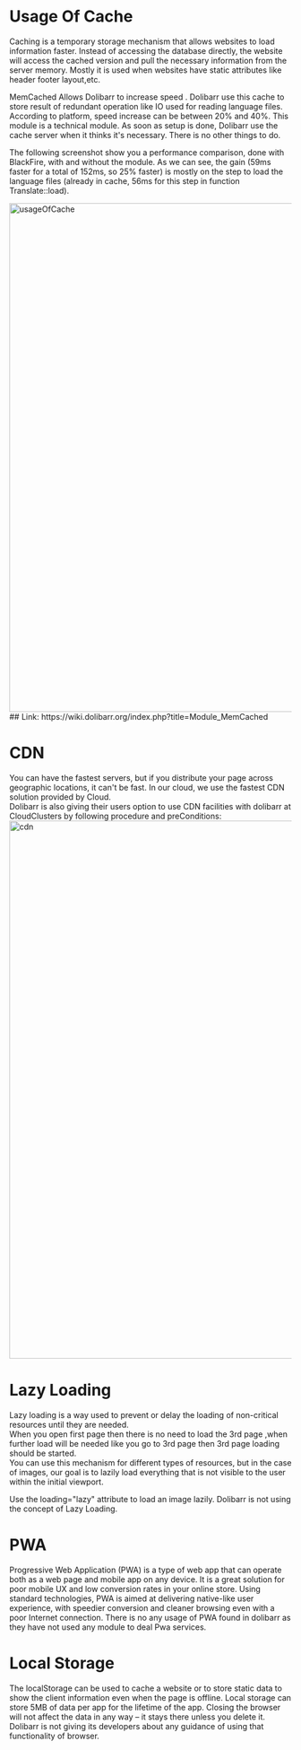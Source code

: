 # Usage Of Cache  
Caching is a temporary storage mechanism that allows websites to load information faster. Instead of accessing the database directly, the website will access the cached version and pull the necessary information from the server memory.
Mostly it is used when websites have static attributes like header footer layout,etc.

MemCached Allows Dolibarr to increase speed . Dolibarr use this cache to store result of redundant operation like IO used for reading language files. According to platform, speed increase can be between 20% and 40%.
This module is a technical module. As soon as setup is done, Dolibarr use the cache server when it thinks it's necessary. There is no other things to do.

The following screenshot show you a performance comparison, done with BlackFire, with and without the module. As we can see, the gain (59ms faster for a total of 152ms, so 25% faster) is mostly on the step to load the language files (already in cache, 56ms for this step in function Translate::load).  

<img width="907" alt="usageOfCache" src="https://user-images.githubusercontent.com/113935723/205513813-40b730b4-8a99-4d8e-8443-fa80f171db98.png">  
## Link:  
https://wiki.dolibarr.org/index.php?title=Module_MemCached  

# CDN  
You can have the fastest servers, but if you distribute your page across geographic locations, it can't be fast. In our cloud, we use the fastest CDN solution provided by Cloud.  
Dolibarr is also giving their users option to use CDN facilities with dolibarr at CloudClusters by following procedure and preConditions:  
<img width="959" alt="cdn" src="https://user-images.githubusercontent.com/113935723/205514373-440cf40c-50aa-4569-b00c-6d741f967bdf.png">  

# Lazy Loading  

Lazy loading is a way used to prevent or delay the loading of non-critical resources until they are needed.  
When you open first page then there is no need to load the 3rd page ,when further load will be needed like you go to 3rd page then 3rd page loading should be started.  
You can use this mechanism for different types of resources, but in the case of images, our goal is to lazily load everything that is not visible to the user within the initial viewport.

Use the loading="lazy" attribute to load an image lazily.
Dolibarr is not using the concept of Lazy Loading.  

# PWA  
Progressive Web Application (PWA) is a type of web app that can operate both as a web page and mobile app on any device. It is a great solution for poor mobile UX and low conversion rates in your online store. Using standard technologies, PWA is aimed at delivering native-like user experience, with speedier conversion and cleaner browsing even with a poor Internet connection. 
There is no any usage of PWA found in dolibarr as they have not used any module to deal Pwa services.

# Local Storage
 The localStorage can be used to cache a website or to store static data to show the client information even when the page is offline.
Local storage can store 5MB of data per app for the lifetime of the app. Closing the browser will not affect the data in any way – it stays there unless you delete it.
Dolibarr is not giving its developers about any guidance of using that functionality of browser.
